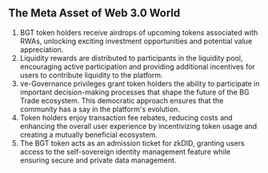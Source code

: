 ## The Meta Asset of Web 3.0 World

1. BGT token holders receive airdrops of upcoming tokens associated with RWAs, unlocking exciting investment
   opportunities and potential value appreciation.
2. Liquidity rewards are distributed to participants in the liquidity pool, encouraging active participation and
   providing additional incentives for users to contribute liquidity to the platform.
3. ve-Governance privileges grant token holders the ability to participate in important decision-making processes that
   shape the future of the BG Trade ecosystem. This democratic approach ensures that the community has a say in the
   platform's evolution.
4. Token holders enjoy transaction fee rebates, reducing costs and enhancing the overall user experience by
   incentivizing token usage and creating a mutually beneficial ecosystem.
5. The BGT token acts as an admission ticket for zkDID, granting users access to the self-sovereign identity management
   feature while ensuring secure and private data management.
